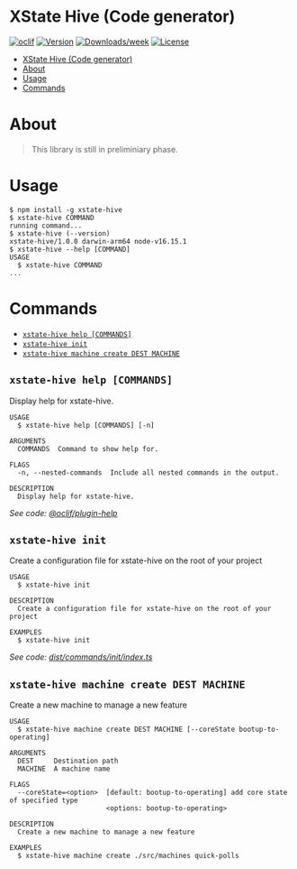 # XState Hive (Code generator)

[![oclif](https://img.shields.io/badge/cli-oclif-brightgreen.svg)](https://oclif.io)
[![Version](https://img.shields.io/npm/v/xstate-hive)](https://npmjs.org/package/xstate-hive)
[![Downloads/week](https://img.shields.io/npm/dw/xstate-hive)](https://npmjs.org/package/xstate-hive)
[![License](https://img.shields.io/npm/l/xstate-hive)](https://github.com/eransakl/xstate-hive/blob/main/package.json)

<!-- toc -->
* [XState Hive (Code generator)](#xstate-hive-code-generator)
* [About](#about)
* [Usage](#usage)
* [Commands](#commands)
<!-- tocstop -->

# About
> This library is still in preliminiary phase.

# Usage

<!-- usage -->
```sh-session
$ npm install -g xstate-hive
$ xstate-hive COMMAND
running command...
$ xstate-hive (--version)
xstate-hive/1.0.0 darwin-arm64 node-v16.15.1
$ xstate-hive --help [COMMAND]
USAGE
  $ xstate-hive COMMAND
...
```
<!-- usagestop -->

# Commands

<!-- commands -->
* [`xstate-hive help [COMMANDS]`](#xstate-hive-help-commands)
* [`xstate-hive init`](#xstate-hive-init)
* [`xstate-hive machine create DEST MACHINE`](#xstate-hive-machine-create-dest-machine)

## `xstate-hive help [COMMANDS]`

Display help for xstate-hive.

```
USAGE
  $ xstate-hive help [COMMANDS] [-n]

ARGUMENTS
  COMMANDS  Command to show help for.

FLAGS
  -n, --nested-commands  Include all nested commands in the output.

DESCRIPTION
  Display help for xstate-hive.
```

_See code: [@oclif/plugin-help](https://github.com/oclif/plugin-help/blob/v5.2.9/src/commands/help.ts)_

## `xstate-hive init`

Create a configuration file for xstate-hive on the root of your project

```
USAGE
  $ xstate-hive init

DESCRIPTION
  Create a configuration file for xstate-hive on the root of your project

EXAMPLES
  $ xstate-hive init
```

_See code: [dist/commands/init/index.ts](https://github.com/eransakal/xstate-hive/blob/v1.0.0/dist/commands/init/index.ts)_

## `xstate-hive machine create DEST MACHINE`

Create a new machine to manage a new feature

```
USAGE
  $ xstate-hive machine create DEST MACHINE [--coreState bootup-to-operating]

ARGUMENTS
  DEST     Destination path
  MACHINE  A machine name

FLAGS
  --coreState=<option>  [default: bootup-to-operating] add core state of specified type
                        <options: bootup-to-operating>

DESCRIPTION
  Create a new machine to manage a new feature

EXAMPLES
  $ xstate-hive machine create ./src/machines quick-polls
```
<!-- commandsstop -->
